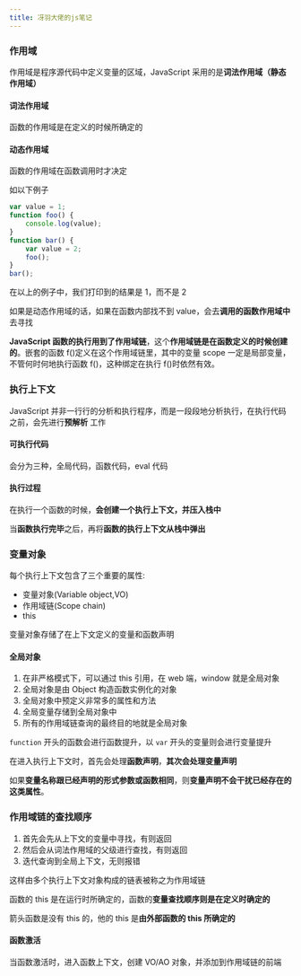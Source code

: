 ```yaml
---
title: 冴羽大佬的js笔记
---
```


### 作用域

作用域是程序源代码中定义变量的区域，JavaScript 采用的是**词法作用域（静态作用域）**

#### 词法作用域

函数的作用域是在定义的时候所确定的

#### 动态作用域

函数的作用域在函数调用时才决定

如以下例子

```js
var value = 1;
function foo() {
	console.log(value);
}
function bar() {
	var value = 2;
	foo();
}
bar();
```

在以上的例子中，我们打印到的结果是 1，而不是 2

如果是动态作用域的话，如果在函数内部找不到 value，会去**调用的函数作用域中**去寻找

**JavaScript 函数的执行用到了作用域链**，这个**作用域链是在函数定义的时候创建的**。嵌套的函数 f()定义在这个作用域链里，其中的变量 scope 一定是局部变量，不管何时何地执行函数 f()，这种绑定在执行 f()时依然有效。

### 执行上下文

JavaScript 并非一行行的分析和执行程序，而是一段段地分析执行，在执行代码之前，会先进行**预解析** 工作

#### 可执行代码

会分为三种，全局代码，函数代码，eval 代码

#### 执行过程

在执行一个函数的时候，**会创建一个执行上下文，并压入栈中**

当**函数执行完毕**之后，再将**函数的执行上下文从栈中弹出**

### 变量对象

每个执行上下文包含了三个重要的属性:

- 变量对象(Variable object,VO)
- 作用域链(Scope chain)
- this

变量对象存储了在上下文定义的变量和函数声明

#### 全局对象

1. 在非严格模式下，可以通过 this 引用，在 web 端，window 就是全局对象
2. 全局对象是由 Object 构造函数实例化的对象
3. 全局对象中预定义非常多的属性和方法
4. 全局变量存储到全局对象中
5. 所有的作用域链查询的最终目的地就是全局对象

`function` 开头的函数会进行函数提升，以 `var` 开头的变量则会进行变量提升

在进入执行上下文时，首先会处理**函数声明**，**其次会处理变量声明**

如果**变量名称跟已经声明的形式参数或函数相同**，则**变量声明不会干扰已经存在的这类属性**。

### 作用域链的查找顺序

1. 首先会先从上下文的变量中寻找，有则返回
2. 然后会从词法作用域的父级进行查找，有则返回
3. 迭代查询到全局上下文，无则报错

这样由多个执行上下文对象构成的链表被称之为作用域链

函数的 this 是在运行时所确定的，函数的**变量查找顺序则是在定义时确定的**

箭头函数是没有 this 的，他的 this 是**由外部函数的 this 所确定的**

#### 函数激活

当函数激活时，进入函数上下文，创建 VO/AO 对象，并添加到作用域链的前端
